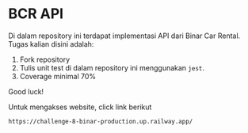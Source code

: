 # BCR API

Di dalam repository ini terdapat implementasi API dari Binar Car Rental.
Tugas kalian disini adalah:
1. Fork repository
2. Tulis unit test di dalam repository ini menggunakan `jest`.
3. Coverage minimal 70%

Good luck!

Untuk mengakses website, click link berikut
```
https://challenge-8-binar-production.up.railway.app/
```



